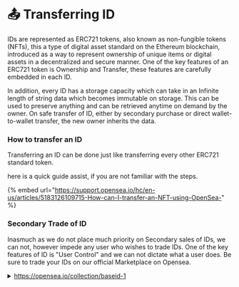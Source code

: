 # 📤 Transferring ID

IDs are represented as ERC721 tokens, also known as non-fungible tokens (NFTs), this a type of digital asset standard on the Ethereum blockchain, introduced as a way to represent ownership of unique items or digital assets in a decentralized and secure manner. One of the key features of an ERC721 token is Ownership and Transfer, these features are carefully embedded in each ID.

In addition, every ID has a storage capacity which can take in an Infinite length of string data which becomes immutable on storage. This can be used to preserve anything and can be retrieved anytime on demand by the owner. On safe transfer of ID, either by secondary purchase or direct wallet-to-wallet transfer, the new owner inherits the data.

### How to transfer an ID

Transferring an ID can be done just like transferring every other ERC721 standard token.

here is a quick guide assist, if you are not familiar with the steps.

{% embed url="https://support.opensea.io/hc/en-us/articles/5183126109715-How-can-I-transfer-an-NFT-using-OpenSea-" %}

### Secondary Trade of ID

Inasmuch as we do not place much priority on Secondary sales of IDs, we can not, however impede any user who wishes to trade IDs. One of the key features of ID is "User Control" and we can not dictate what a user does. Be sure to trade your IDs on our official Marketplace on Opensea.

<details>

<summary><a href="https://opensea.io/collection/baseid-1">https://opensea.io/collection/baseid-1</a></summary>

Opensea Collection

</details>
